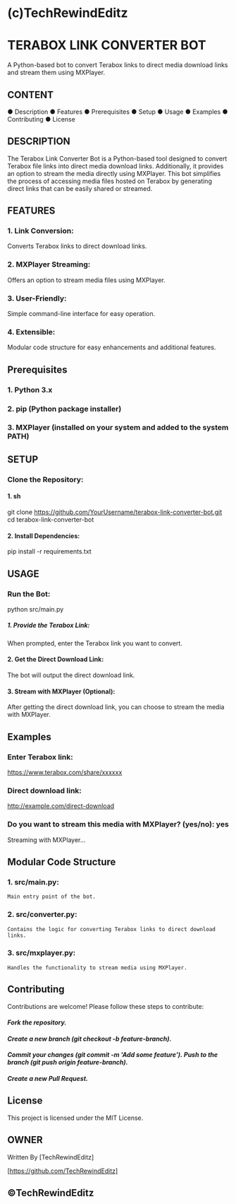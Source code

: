 # (c)TechRewindEditz


# TERABOX LINK CONVERTER BOT
A Python-based bot to convert Terabox links to direct media download links and stream them using MXPlayer.

## CONTENT
● Description
● Features
● Prerequisites
● Setup
● Usage
● Examples
● Contributing
● License

## DESCRIPTION
The Terabox Link Converter Bot is a Python-based tool designed to convert Terabox file links into direct media download links. Additionally, it provides an option to stream the media directly using MXPlayer. This bot simplifies the process of accessing media files hosted on Terabox by generating direct links that can be easily shared or streamed.

## FEATURES
### 1. Link Conversion: 
Converts Terabox links to direct download links.
### 2. MXPlayer Streaming: 
Offers an option to stream media files using MXPlayer.
### 3. User-Friendly: 
Simple command-line interface for easy operation.
### 4. Extensible: 
Modular code structure for easy enhancements and additional features.


## Prerequisites
### 1. Python 3.x
### 2. pip (Python package installer)
### 3. MXPlayer (installed on your system and added to the system PATH)

## SETUP
### Clone the Repository:

#### 1. sh
git clone https://github.com/YourUsername/terabox-link-converter-bot.git
cd terabox-link-converter-bot

#### 2. Install Dependencies:
pip install -r requirements.txt

## USAGE

### Run the Bot:
python src/main.py

##### 1. Provide the Terabox Link:
When prompted, enter the Terabox link you want to convert.

#### 2. Get the Direct Download Link:
The bot will output the direct download link.

#### 3. Stream with MXPlayer (Optional):
After getting the direct download link, you can choose to stream the media with MXPlayer.


## Examples
### Enter Terabox link: 
https://www.terabox.com/share/xxxxxx
### Direct download link: 
http://example.com/direct-download
### Do you want to stream this media with MXPlayer? (yes/no): yes
Streaming with MXPlayer...


## Modular Code Structure
### 1. src/main.py:
    Main entry point of the bot.
### 2. src/converter.py:
    Contains the logic for converting Terabox links to direct download links.
### 3. src/mxplayer.py:
    Handles the functionality to stream media using MXPlayer.

## Contributing
Contributions are welcome! Please follow these steps to contribute:

#### *Fork the repository.*
#### *Create a new branch (git checkout -b feature-branch).*
#### *Commit your changes (git commit -m 'Add some feature').* *Push to the branch (git push origin feature-branch).*
#### *Create a new Pull Request.*

## License
This project is licensed under the MIT License.



## OWNER 
 Written By [TechRewindEditz] 

 [https://github.com/TechRewindEditz]

## ©️TechRewindEditz


 
 
